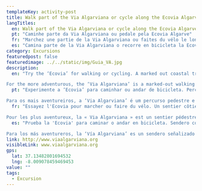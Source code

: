 ```yaml
---
templateKey: activity-post
title: Walk part of the Via Algarviana or cycle along the Ecovia Algarve
langTitles:
  en: Walk part of the Via Algarviana or cycle along the Ecovia Algarve
  pt: "Caminhe parte da Via Algarviana ou pedale pela Ecovia Algarve"
  fr: "Marchez une partie de la Via Algarviana ou faites du vélo le long de l'Ecovia Algarve"
  es: "Camina parte de la Via Algarviana o recorre en bicicleta la Ecovia Algarve"
category: Excursions
featuredpost: false
featuredimage: ../../static/img/Guia_VA.jpg
description: 
  en: "Try the ‘Ecovia’ for walking or cycling. A marked out coastal trail running the length of the Algarve. Details of local sections can be found on the following link: www.visitalgarve.pt/en/3493/eurovelo

For the more adventurous, the ‘Via Algarviana’ is a marked-out walking and cycling trail (GR route) crossing the entire Algarve (in the north of the region). There are various sections for shorter, medium or long walks and all information including maps can be found on the following website:"
  pt: "Experimente a ‘Ecovia’ para caminhar ou andar de bicicleta. Percurso costeiro balizado que percorre toda a extensão do Algarve. Detalhes dos troços locais podem ser consultados no seguinte link: www.visitalgarve.pt/pt/3493/eurovelo

Para os mais aventureiros, a ‘Via Algarviana’ é um percurso pedestre e ciclável balizado (percurso GR) que atravessa todo o Algarve (no norte da região). Existem várias seções para caminhadas curtas, médias ou longas e todas as informações, incluindo mapas, podem ser encontradas no seguinte site:"
  fr: "Essayez l'Ecovia pour marcher ou faire du vélo. Un sentier côtier balisé parcourant l'Algarve. Les détails des sections locales peuvent être trouvés sur le lien suivant : www.visitalgarve.pt/en/3493/eurovelo

Pour les plus aventureux, la « Via Algarviana » est un sentier pédestre et cyclable balisé (itinéraire GR) traversant tout l'Algarve (au nord de la région). Il existe différentes sections pour des promenades plus courtes, moyennes ou longues et toutes les informations, y compris les cartes, peuvent être trouvées sur le site Web suivant :"
  es: "Prueba la 'Ecovia' para caminar o andar en bicicleta. Sendero costero balizado que recorre todo el Algarve. Los detalles de las secciones locales se pueden encontrar en el siguiente enlace: www.visitalgarve.pt/en/3493/eurovelo

Para los más aventureros, la ‘Vía Algarviana’ es un sendero señalizado para caminar y andar en bicicleta (ruta GR) que atraviesa todo el Algarve (en el norte de la región). Hay varias secciones para caminatas más cortas, medianas o largas y toda la información, incluidos los mapas, se puede encontrar en el siguiente sitio web:"
link: http://www.viaalgarviana.org
visibleLink: www.viaalgarviana.org
gps:
  lat: 37.13482801694532
  lng: -8.009078459469453
value: ""
tags:
  - Excursion
---
```


